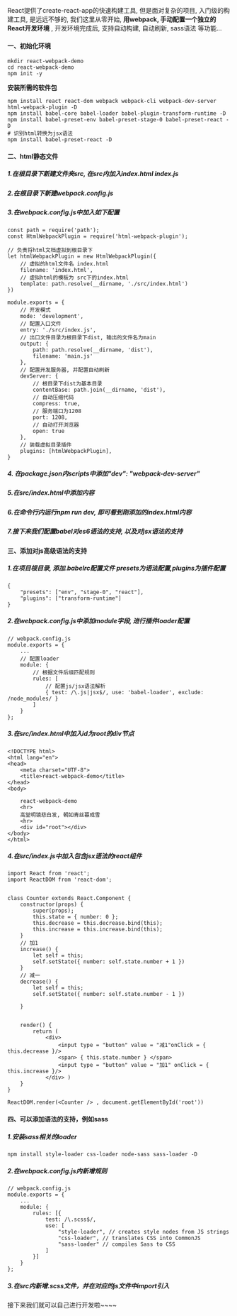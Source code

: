 React提供了create-react-app的快速构建工具, 但是面对复杂的项目, 入门级的构建工具, 是远远不够的, 我们这里从零开始, **用webpack, 手动配置一个独立的React开发环境** , 开发环境完成后, 支持自动构建, 自动刷新, sass语法 等功能...

#### 一、初始化环境
```
mkdir react-webpack-demo
cd react-webpack-demo
npm init -y
```

**安装所需的软件包**
```
npm install react react-dom webpack webpack-cli webpack-dev-server html-webpack-plugin -D
npm install babel-core babel-loader babel-plugin-transform-runtime -D
npm install babel-preset-env babel-preset-stage-0 babel-preset-react -D
# 识别html转换为jsx语法
npm install babel-preset-react -D
```

#### 二、html静态文件

##### 1.在根目录下新建文件夹src, 在src内加入index.html  index.js

##### 2.在根目录下新建webpack.config.js

##### 3.在webpack.config.js中加入如下配置
```
const path = require('path');
const HtmlWebpackPlugin = require('html-webpack-plugin');

// 负责将html文档虚拟到根目录下
let htmlWebpackPlugin = new HtmlWebpackPlugin({
    // 虚拟的html文件名 index.html
    filename: 'index.html',
    // 虚拟html的模板为 src下的index.html
    template: path.resolve(__dirname, './src/index.html')
})

module.exports = {
    // 开发模式
    mode: 'development',
    // 配置入口文件
    entry: './src/index.js',
    // 出口文件目录为根目录下dist, 输出的文件名为main
    output: {
        path: path.resolve(__dirname, 'dist'),
        filename: 'main.js'
    },
    // 配置开发服务器, 并配置自动刷新
    devServer: {
        // 根目录下dist为基本目录
        contentBase: path.join(__dirname, 'dist'),
        // 自动压缩代码
        compress: true,
        // 服务端口为1208
        port: 1208,
        // 自动打开浏览器
        open: true
    },
    // 装载虚拟目录插件
    plugins: [htmlWebpackPlugin],
}
```

##### 4. 在package.json内scripts中添加"dev": "webpack-dev-server"

##### 5.在src/index.html中添加内容
##### 6.在命令行内运行npm run dev, 即可看到刚添加的index.html内容
##### 7.接下来我们配置babel对es6语法的支持, 以及对jsx语法的支持

#### 三、添加对js高级语法的支持

##### 1.在项目根目录, 添加.babelrc配置文件 presets为语法配置,plugins为插件配置
```
{
    "presets": ["env", "stage-0", "react"],
    "plugins": ["transform-runtime"]
}
```

##### 2.在webpack.config.js中添加module字段, 进行插件loader配置
```
// webpack.config.js
module.exports = {
    ...
    // 配置loader
    module: {
        // 根据文件后缀匹配规则
        rules: [
            // 配置js/jsx语法解析
            { test: /\.js|jsx$/, use: 'babel-loader', exclude: /node_modules/ }
        ]
    }
};
```

##### 3.在src/index.html中加入id为root的div节点
```
<!DOCTYPE html>
<html lang="en">
<head>
    <meta charset="UTF-8">
    <title>react-webpack-demo</title>
</head>
<body>

    react-webpack-demo
    <hr>
    高堂明镜悲白发, 朝如青丝暮成雪
    <hr>
    <div id="root"></div>
</body>
</html>
```

##### 4.在src/index.js中加入包含jsx语法的react组件
```
import React from 'react';
import ReactDOM from 'react-dom';


class Counter extends React.Component {
    constructor(props) {
        super(props);
        this.state = { number: 0 };
        this.decrease = this.decrease.bind(this);
        this.increase = this.increase.bind(this);
    }
    // 加1
    increase() {
        let self = this;
        self.setState({ number: self.state.number + 1 })
    }
    // 减一
    decrease() {
        let self = this;
        self.setState({ number: self.state.number - 1 })

    }


    render() {
        return ( 
            <div>
                <input type = "button" value = "减1"onClick = { this.decrease }/> 
                <span> { this.state.number } </span>
                <input type = "button" value = "加1" onClick = { this.increase }/> 
            </div> )
    }
}

ReactDOM.render(<Counter /> , document.getElementById('root'))
```

#### 四、可以添加语法的支持，例如sass

##### 1.安装sass相关的loader
```
npm install style-loader css-loader node-sass sass-loader -D
```

##### 2.在webpack.config.js内新增规则
```
// webpack.config.js
module.exports = {
    ...
    module: {
        rules: [{
            test: /\.scss$/,
            use: [
                "style-loader", // creates style nodes from JS strings
                "css-loader", // translates CSS into CommonJS
                "sass-loader" // compiles Sass to CSS
            ]
        }]
    }
};
```

##### 3.在src内新增.scss文件，并在对应的js文件中import引入

接下来我们就可以自己进行开发啦~~~~